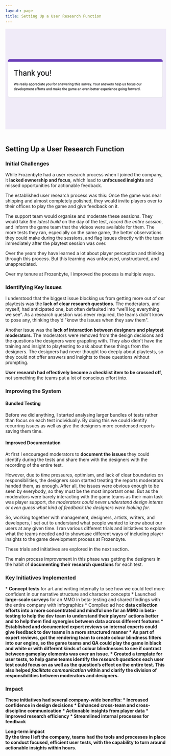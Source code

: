 ```yaml
---
layout: page
title: Setting Up a User Research Function
---
```


<center><img src="assets/img/portfolio/user-research.png" alt="A thank you message people see after completing a Google Form" width=600 class="img-fluid"></center><br>

<div class="col-lg-12 text-center">
	<h2 class="section-heading text-uppercase"> Setting Up a User Research Function </h2>
</div>

<h3>Initial Challenges</h3>
While Frozenbyte had a user research process when I joined the company, it <b>lacked ownership and focus</b>, which lead to <b>unfocused insights</b> and missed opportunities for actionable feedback.

The established user research process was this:
Once the game was near shipping and almost completely polished, they would invite players over to their offices to play the game and give feedback on it.

The support team would organise and moderate these sessions. They would take <i>the latest build</i> on the day of the test, <i>record the entire session</i>, and inform the game team that the videos were available for them. The more tests they ran, especially on the same game, the better observations they could make during the sessions, and flag issues directly with the team immediately after the playtest session was over.

Over the years they have learned a lot about player perception and thinking through this process. But this learning was unfocused, unstructured, and unappreciated.

Over my tenure at Frozenbyte, I improved the process is multiple ways.

<h3>Identifying Key Issues</h3>
I understood that the biggest issue blocking us from getting more out of our playtests was the <b>lack of clear research questions</b>. The moderators, and myself, had anticipated one, but often defaulted into “we’ll log everything we see”. As a research question was never required, the teams didn’t know to pose any, thinking they'd "know the issues when they saw them".

Another issue was the <b>lack of interaction between designers and playtest moderators</b>. The moderators were removed from the design decisions and the questions the designers were grappling with. They also didn't have the training and insight to playtesting to ask about these things from the designers. The designers had never thought too deeply about playtests, so they could not offer answers and insights to these questions without prompting.

<b>User research had effectively become a checklist item to be crossed off</b>, not something the teams put a lot of conscious effort into.

<h3>Improving the System</h3>
<h4>Bundled Testing</h4>
Before we did anything, I started analysing larger bundles of tests rather than focus on each test individually. By doing this we could identify recurring issues as well as give the designers more condensed reports saving them time.

<h4>Improved Documentation</h4>
At first I encouraged moderators to <b>document the issues</b> they could identify during the tests and share them with the designers with the recording of the entire test.

However, due to time pressures, optimism, and lack of clear boundaries on responsibilities, the designers soon started treating the reports moderators handed them, as enough. After all, the issues were obvious enough to be seen by everybody, so they must be the most important ones. But as the moderators were barely interacting with the game teams as their main task was player support, <i>the moderators could never understand design intents or even guess what kind of feedback the designers were looking for</i>.

So, working together with management, designers, artists, writers, and developers, I set out to understand what people wanted to know about our users at any given time. I ran various different trials and initiatives to explore what the teams needed and to showcase different ways of including player insights to the game development process at Frozenbyte.

These trials and initiatives are explored in the next section.

The main process improvement in this phase was getting the designers in the habit of <b>documenting their research questions</b> for each test.

<h3>Key Initiatives Implemented</h3>
* <b>Concept tests</b> for art and writing internally to see how we could feel more confident in our narrative structure and character concepts
* Launched <b>large-scale surveys</b> for an MMO in beta-testing and shared findings with the entire company with infographics
* Compiled ad hoc <b>data collection<b/> efforts into a more concentrated and mindful one for an MMO in beta-testing to help the dev team to understand their players’ actions better and to help them find synergies between data across different features
* Established and documented <b>expert reviews</b> so internal experts could give feedback to dev teams in a more structured manner
* As part of expert reviews, got the rendering team to create <b>colour blindness filters</b> into our engine, so the game teams and QA could play the game in black and white or with different kinds of colour blindnesses to see if contrast between gameplay elements was ever an issue.
* Created a <b>template for user tests</b>, to help game teams identify the <i>research questions</i> each user test could focus on as well as the question’s effect on the entire test. This also helped <i>facilitate communication</i> within and clarify the division of responsibilities between moderators and designers.

<h3>Impact</h3>
These initiatives had several <b>company-wide benefits</b>:
* <b>Increased confidence in design decisions</b>
* <b>Enhanced</b> cross-team and cross-discipline <b>communication</b>
* <b>Actionable insights</b> from player data
* <b>Improved</b> research <b>efficiency</b>
* <b>Streamlined internal processes</b> for feedback

<b>Long-term impact</b><br />By the time I left the company, teams had the tools and processes in place to conduct <b>focused, efficient user tests</b>, with the capability to turn around <b>actionable insights within hours</b>.
